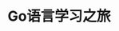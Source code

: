 ---
title: Go语言学习之旅
description: 这里是Coffee的Go语言学习之旅
editLink: true
layout: home

hero:
  name: Go语言学习之旅
  text: 由浅入深学习Golang
  tagline: 使用VitePress构建...
  image:
    src: /golang.png
    alt: 开始吧！
  actions:
    - theme: brand
      text: 开始
      link: /基本/go语言介绍
    - theme: alt
      text: GitHub
      link: https://github.com/vuejs/vitepress

features:
  - icon: 🛠️
    title: 语言特性
    details: 这里有我对Go语言的理解...
  - icon: 😊
    title: 问题记录
    details: 这里有我遇到的问题，以及我的解决过程...
  - icon: 🍎
    title: 随心感想
    details: 我写了好多...
---